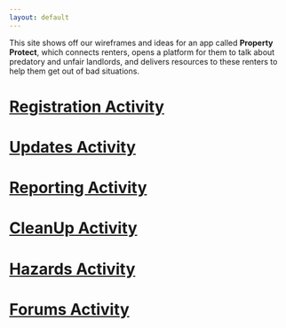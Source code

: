 ```yaml
---
layout: default
---
```


<!-- App description -->

This site shows off our wireframes and ideas for an app called **Property Protect**, which connects renters, opens a platform for them to talk about predatory and unfair landlords, and delivers resources to these renters to help them get out of bad situations.

<!-- Explaing the Updates Activity -->
# [Registration Activity](/registration)

# [Updates Activity](/updates)

<!-- Explaining the Reports Activity -->

# [Reporting Activity](/reporting)

# [CleanUp Activity](/cleaning)
<!-- Explaining the Hazards activity -->

# [Hazards Activity](/hazard)

<!-- ![HazardsImage]() -->

<!-- Explaining the Forums Activity -->

# [Forums Activity](/forums)


<!-- ![ForumsImage]() -->